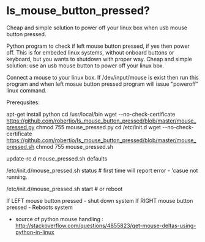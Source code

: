 # Is_mouse_button_pressed?
Cheap and simple solution to power off your linux box when usb mouse button pressed. 

Python program to check if left mouse button pressed, if yes then power off. 
This is for embeded linux systems, without onboard buttons or keyboard, but you wants to shutdown with proper way.
Cheap and simple solution: use an usb mouse button to power off your linux box.

Connect a mouse to your linux box. If /dev/input/mouse is exist then run this program and when left mosue button pressed program will issue "poweroff" linux command.

Prerequsites:

apt-get install python
cd /usr/local/bin
wget --no-check-certificate https://github.com/robertio/Is_mouse_button_pressed/blob/master/mouse_pressed.py
chmod 755 mouse_pressed.py
cd /etc/init.d
wget --no-check-certificate https://github.com/robertio/Is_mouse_button_pressed/blob/master/mouse_pressed.sh
chmod 755 mouse_pressed.sh

update-rc.d mouse_pressed.sh defaults

/etc/init.d/mouse_pressed.sh status         # first time will report error - 'casue not running.

/etc/init.d/mouse_pressed.sh start        # or reboot

If LEFT mouse button pressed - shut down system
If RIGHT mouse button pressed - Reboots system

* source of python mouse handling : http://stackoverflow.com/questions/4855823/get-mouse-deltas-using-python-in-linux 
